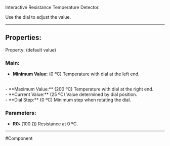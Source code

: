 Interactive Resistance Temperature Detector.

Use the dial to adjust the value.

---

## Properties:
Property: (default value)

### Main:
- **Minimum Value:** (0 ºC)
   Temperature with dial at the left end.
<br>
- **Maximum Value:** (200 ºC)
   Temperature with dial at the right end.
<br>
- **Current Value:** (25 ºC)
   Value determined by dial position.
<br>
- **Dial Step:** (0 ºC)
   Minimum step when rotating the dial.


### Parameters:
- **R0:** (100 Ω)
   Resistance at 0 ºC.

---

#Component